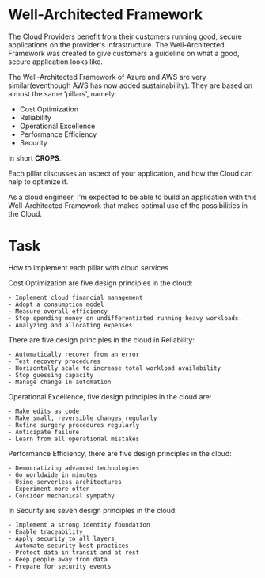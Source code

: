 # Well-Architected Framework


The Cloud Providers benefit from their customers running good, secure applications on the provider's infrastructure. The Well-Architected Framework was created to give customers a guideline on what a good, secure application looks like.

The Well-Architected Framework of Azure and AWS are very similar(eventhough AWS has now added sustainability). They are based on almost the same 'pillars', namely:

- Cost Optimization
- Reliability
- Operational Excellence
- Performance Efficiency
- Security


In short **CROPS**.

Each pillar discusses an aspect of your application, and how the Cloud can help to optimize it.

As a cloud engineer, I'm expected to be able to build an application with this Well-Architected Framework that makes optimal use of the possibilities in the Cloud.

# Task

How to implement each pillar with cloud services

 Cost Optimization are five design principles in the cloud:

    - Implement cloud financial management
    - Adopt a consumption model
    - Measure overall efficiency
    - Stop spending money on undifferentiated running heavy workloads.
    - Analyzing and allocating expenses.



There are five design principles in the cloud in Reliability:

    - Automatically recover from an error
    - Test recovery procedures
    - Horizontally scale to increase total workload availability
    - Stop guessing capacity
    - Manage change in automation
  


Operational Excellence, five design principles in the cloud are:

    - Make edits as code
    - Make small, reversible changes regularly
    - Refine surgery procedures regularly
    - Anticipate failure
    - Learn from all operational mistakes


Performance Efficiency, there are five design principles in the cloud:

    - Democratizing advanced technologies
    - Go worldwide in minutes
    - Using serverless architectures
    - Experiment more often
    - Consider mechanical sympathy



In Security are seven design principles in the cloud:

    - Implement a strong identity foundation
    - Enable traceability
    - Apply security to all layers
    - Automate security best practices
    - Protect data in transit and at rest
    - Keep people away from data
    - Prepare for security events